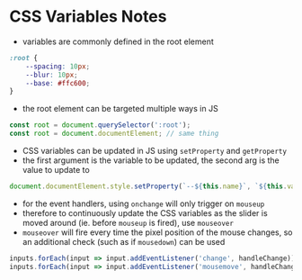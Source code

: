 # CSS Variables Notes

- variables are commonly defined in the root element

```css
:root {
	--spacing: 10px;
	--blur: 10px;
	--base: #ffc600;
}
```

- the root element can be targeted multiple ways in JS

```js
const root = document.querySelector(':root');
const root = document.documentElement; // same thing
```

- CSS variables can be updated in JS using `setProperty` and `getProperty`
- the first argument is the variable to be updated, the second arg is the value to update to

```js
document.documentElement.style.setProperty(`--${this.name}`, `${this.value}${suffix}`)
```

- for the event handlers, using `onchange` will only trigger on `mouseup`
- therefore to continuously update the CSS variables as the slider is moved around (ie. before `mouseup` is fired), use `mouseover`
- `mouseover` will fire every time the pixel position of the mouse changes, so an additional check (such as if `mousedown`) can be used

```js
inputs.forEach(input => input.addEventListener('change', handleChange));
inputs.forEach(input => input.addEventListener('mousemove', handleChange));
```
